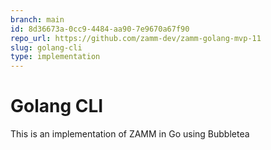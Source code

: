 ```yaml
---
branch: main
id: 8d36673a-0cc9-4484-aa90-7e9670a67f90
repo_url: https://github.com/zamm-dev/zamm-golang-mvp-11
slug: golang-cli
type: implementation
---
```


# Golang CLI

This is an implementation of ZAMM in Go using Bubbletea
